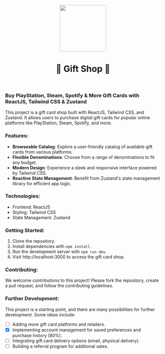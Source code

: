 <div align="center">
<img src="./app/favicon.ico" width="150" height="150" />
<h1><strong>🎁 Gift Shop 🎁</strong></h1>
</div>
<br>

### Buy PlayStation, Steam, Spotify & More Gift Cards with ReactJS, Tailwind CSS & Zustand
 This project is a gift card shop built with ReactJS, Tailwind CSS, and Zustand. It allows users to purchase digital gift cards for popular online platforms like PlayStation, Steam, Spotify, and more.

### Features:

- **Browseable Catalog**: Explore a user-friendly catalog of available gift cards from various platforms.
- **Flexible Denominations**: Choose from a range of denominations to fit any budget.
- **Modern Design**: Experience a sleek and responsive interface powered by Tailwind CSS.
- **Reactive State Management**: Benefit from Zustand's state management library for efficient app logic.

### Technologies:

- Frontend: ReactJS
- Styling: Tailwind CSS
- State Management: Zustand

### Getting Started:

1. Clone the repository.
2. Install dependencies with `npm install`.
3. Run the development server with `npm run dev`.
4. Visit http://localhost:3000 to access the gift card shop.

### Contributing:

 We welcome contributions to this project! Please fork the repository, create a pull request, and follow the contributing guidelines.

### Further Development:

 This project is a starting point, and there are many possibilities for further development. Some ideas include:

- [ ] Adding more gift card platforms and retailers.
- [x] Implementing account management for saved preferences and purchase history (80%).
- [ ] Integrating gift card delivery options (email, physical delivery).
- [ ] Building a referral program for additional sales.